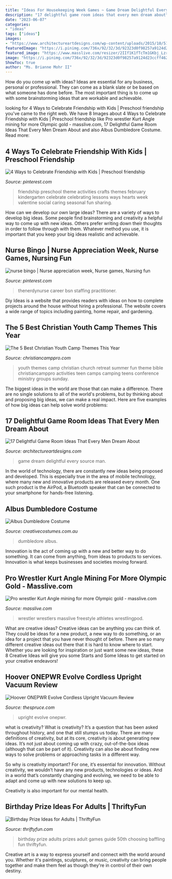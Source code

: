 ```yaml
---
title: "Ideas For Housekeeping Week Games ~ Game Dream Delightful Every Source Man"
description: "17 delightful game room ideas that every men dream about"
date: "2023-06-07"
categories:
- "ideas"
tags: ["ideas"]
images:
- "https://www.architectureartdesigns.com/wp-content/uploads/2015/10/510-630x564.jpg"
featuredImage: "https://i.pinimg.com/736x/92/32/3d/92323d0f98257a9124d23ccff462b8fe.jpg"
featured_image: "https://www.masslive.com/resizer/2IIf1K1fTcTm1GKbj_Lzri4FhrE=/1280x0/smart/advancelocal-adapter-image-uploads.s3.amazonaws.com/image.masslive.com/home/mass-media/width2048/img/sports_impact/photo/angle1jpg-ec7c507021a3a73f.jpg"
image: "https://i.pinimg.com/736x/92/32/3d/92323d0f98257a9124d23ccff462b8fe.jpg"
ShowToc: true
author: "Ms. Brianne Mohr II"
---
```



How do you come up with ideas?
Ideas are essential for any business, personal or professional. They can come as a blank slate or be based on what someone has done before. The most important thing is to come up with some brainstorming ideas that are workable and achievable.

	

		
looking for 4 Ways to Celebrate Friendship with Kids | Preschool friendship you've came to the right web. We have 8 Images about 4 Ways to Celebrate Friendship with Kids | Preschool friendship like Pro wrestler Kurt Angle mining for more Olympic gold - masslive.com, 17 Delightful Game Room Ideas That Every Men Dream About and also Albus Dumbledore Costume. Read more:
		
    
## 4 Ways To Celebrate Friendship With Kids | Preschool Friendship

<img loading=lazy src="https://i.pinimg.com/736x/36/a0/1b/36a01b735c58001205e7d8121401d03e--friendship-theme-preschool-friendship-crafts.jpg" onerror="this.onerror=null;this.src='https://tse4.mm.bing.net/th?id=OIP.YQw7I0yybfzRh4NrMe4pUQHaKT&amp;pid=15.1';" alt="4 Ways to Celebrate Friendship with Kids | Preschool friendship">

_Source: pinterest.com_

>friendship preschool theme activities crafts themes february kindergarten celebrate celebrating lessons ways hearts week valentine social caring seasonal fun sharing. 

	

How can we develop our own large ideas?
There are a variety of ways to develop big ideas. Some people find brainstorming and creativity a helpful way to come up with new ideas. Others prefer writing down their thoughts in order to follow through with them. Whatever method you use, it is important that you keep your big ideas realistic and achievable.

    
## Nurse Bingo | Nurse Appreciation Week, Nurse Games, Nursing Fun

<img loading=lazy src="https://i.pinimg.com/736x/92/32/3d/92323d0f98257a9124d23ccff462b8fe.jpg" onerror="this.onerror=null;this.src='https://tse1.mm.bing.net/th?id=OIP.coQBVYFYSP3gWaeAEduyoQHaLH&amp;pid=15.1';" alt="nurse bingo | Nurse appreciation week, Nurse games, Nursing fun">

_Source: pinterest.com_

>thenerdynurse career bsn staffing practitioner. 

	

Diy Ideas is a website that provides readers with ideas on how to complete projects around the house without hiring a professional. The website covers a wide range of topics including painting, home repair, and gardening. 

    
## The 5 Best Christian Youth Camp Themes This Year

<img loading=lazy src="http://christiancamppro.com/wp-content/uploads/2013/03/5-best-christian-youth-camp-themes-this-year-683x1024.png" onerror="this.onerror=null;this.src='https://tse3.mm.bing.net/th?id=OIP.HQNRLrYVGsELPf8OR1B5AwHaLG&amp;pid=15.1';" alt="The 5 Best Christian Youth Camp Themes This Year">

_Source: christiancamppro.com_

>youth themes camp christian church retreat summer fun theme bible christiancamppro activities teen camps camping teens conference ministry groups sunday. 

	

The biggest ideas in the world are those that can make a difference. There are no single solutions to all of the world's problems, but by thinking about and proposing big ideas, we can make a real impact. Here are five examples of how big ideas can help solve world problems:

    
## 17 Delightful Game Room Ideas That Every Men Dream About

<img loading=lazy src="https://www.architectureartdesigns.com/wp-content/uploads/2015/10/510-630x564.jpg" onerror="this.onerror=null;this.src='https://tse4.mm.bing.net/th?id=OIP.6TX7W3mVaisVto5TZSDz6wHaGo&amp;pid=15.1';" alt="17 Delightful Game Room Ideas That Every Men Dream About">

_Source: architectureartdesigns.com_

>game dream delightful every source man. 

	

In the world of technology, there are constantly new ideas being proposed and developed. This is especially true in the area of mobile technology, where many new and innovative products are released every month. One such product is the AirPod, a Bluetooth speaker that can be connected to your smartphone for hands-free listening.

    
## Albus Dumbledore Costume

<img loading=lazy src="https://www.creativecostumes.com.au/wp-content/uploads/2017/03/dumbledore-768x1024.jpg" onerror="this.onerror=null;this.src='https://tse4.mm.bing.net/th?id=OIP.F6G6ngVYTaxZr17CYvqLLgHaJ4&amp;pid=15.1';" alt="Albus Dumbledore Costume">

_Source: creativecostumes.com.au_

>dumbledore albus. 

	

Innovation is the act of coming up with a new and better way to do something. It can come from anything, from ideas to products to services. Innovation is what keeps businesses and societies moving forward.

    
## Pro Wrestler Kurt Angle Mining For More Olympic Gold - Masslive.com

<img loading=lazy src="https://www.masslive.com/resizer/2IIf1K1fTcTm1GKbj_Lzri4FhrE=/1280x0/smart/advancelocal-adapter-image-uploads.s3.amazonaws.com/image.masslive.com/home/mass-media/width2048/img/sports_impact/photo/angle1jpg-ec7c507021a3a73f.jpg" onerror="this.onerror=null;this.src='https://tse4.mm.bing.net/th?id=OIP.hviLHCIbA3l2oCAlW3fHKwHaKP&amp;pid=15.1';" alt="Pro wrestler Kurt Angle mining for more Olympic gold - masslive.com">

_Source: masslive.com_

>wrestler wrestlers masslive freestyle athletes wrestlingpod. 

	

What are creative ideas?
Creative ideas can be anything you can think of. They could be ideas for a new product, a new way to do something, or an idea for a project that you have never thought of before. There are so many different creative ideas out there that it is hard to know where to start. Whether you are looking for inspiration or just want some new ideas, these 8 Creative Ideas will give you some Starts and Some Ideas to get started on your creative endeavors!

    
## Hoover ONEPWR Evolve Cordless Upright Vacuum Review

<img loading=lazy src="https://www.thespruce.com/thmb/pAiMa4LMIAIwevHyap06zEZyuFk=/1500x1500/filters:fill(auto,1)/_hero_SQ_HooverONEPWREvolveCordlessUprightVacuum1-3694925465e5483f961aefd96f759be7.jpg" onerror="this.onerror=null;this.src='https://tse1.mm.bing.net/th?id=OIP.hQ-Vh8lEY7j8ZQ1PjKCX6QHaHa&amp;pid=15.1';" alt="Hoover ONEPWR Evolve Cordless Upright Vacuum Review">

_Source: thespruce.com_

>upright evolve onepwr. 

	

what is creativity?
What is creativity? It’s a question that has been asked throughout history, and one that still stumps us today. There are many definitions of creativity, but at its core, creativity is about generating new ideas.
It’s not just about coming up with crazy, out-of-the-box ideas (although that can be part of it). Creativity can also be about finding new ways to solve problems or approaching tasks in a different way.

So why is creativity important? For one, it’s essential for innovation. Without creativity, we wouldn’t have any new products, technologies or ideas. And in a world that’s constantly changing and evolving, we need to be able to adapt and come up with new solutions to keep up.

Creativity is also important for our mental health.

    
## Birthday Prize Ideas For Adults | ThriftyFun

<img loading=lazy src="http://img.thrfun.com/img/025/657/birthday_prize_ideas_for_adults_l1.jpg" onerror="this.onerror=null;this.src='https://tse2.mm.bing.net/th?id=OIP.vRBzL9v4e9hvslZxB1eVigHaLF&amp;pid=15.1';" alt="Birthday Prize Ideas for Adults | ThriftyFun">

_Source: thriftyfun.com_

>birthday prize adults prizes adult games guide 50th choosing baffling fun thriftyfun. 

	

Creative art is a way to express yourself and connect with the world around you. Whether it's paintings, sculptures, or music, creativity can bring people together and make them feel as though they're in control of their own destiny.

